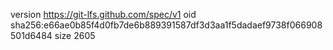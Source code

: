 version https://git-lfs.github.com/spec/v1
oid sha256:e66ae0b85f4d0fb7de6b889391587df3d3aa1f5dadaef9738f066908501d6484
size 2605
